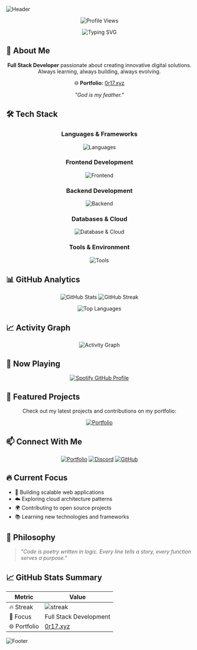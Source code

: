 ![Header](https://capsule-render.vercel.app/api?type=waving&color=00bfbf&height=110&section=header)

<div align="center">

![Profile Views](https://komarev.com/ghpvc/?username=0r17&color=00bfbf)

![Typing SVG](https://readme-typing-svg.herokuapp.com/?font=JetBrains+Mono&weight=600&pause=1000&center=true&width=435&lines=Hello+World!;I'm+0r17;Welcome!;Full+Stack+Developer;Creating+Digital+Solutions)

</div>

## 🚀 About Me

<div align="center">

**Full Stack Developer** passionate about creating innovative digital solutions.  
Always learning, always building, always evolving.

🌐 **Portfolio:** [0r17.xyz](https://0r17.xyz)

*"God is my feather."*

</div>

## 🛠️ Tech Stack

<div align="center">

### Languages & Frameworks
![Languages](https://skillicons.dev/icons?i=html,css,javascript,typescript,python,php,ruby,rust,kotlin,swift)

### Frontend Development
![Frontend](https://skillicons.dev/icons?i=react,nextjs,flutter,tailwind,bootstrap)

### Backend Development
![Backend](https://skillicons.dev/icons?i=nodejs,express,django,flask,laravel)

### Databases & Cloud
![Database & Cloud](https://skillicons.dev/icons?i=mongodb,mysql,postgres,redis,aws,gcp,docker,kubernetes)

### Tools & Environment
![Tools](https://skillicons.dev/icons?i=git,github,gitlab,linux,vim,vscode,figma,postman)

</div>

## 📊 GitHub Analytics

<div align="center">

![GitHub Stats](https://github-readme-stats.vercel.app/api?username=0r17&show_icons=true&theme=tokyonight&hide_border=true&include_all_commits=true&count_private=true)
![GitHub Streak](https://streak-stats.demolab.com/?user=0r17&theme=tokyonight&hide_border=true)

![Top Languages](https://github-readme-stats.vercel.app/api/top-langs/?username=0r17&layout=compact&theme=tokyonight&hide_border=true)

</div>

## 📈 Activity Graph

<div align="center">

![Activity Graph](https://github-readme-activity-graph.vercel.app/graph?username=0r17&theme=tokyo-night&hide_border=true)

</div>

## 🎵 Now Playing

<div align="center">

<a href="https://open.spotify.com/user/31gjuyyybyon5tnu6aka74rysaoa">
  <img src="https://spotify-github-profile.kittinanx.com/api/view?uid=31gjuyyybyon5tnu6aka74rysaoa&cover_image=true&theme=novatorem&show_offline=false&background_color=121212&interchange=false&bar_color=00bfbf&bar_color_cover=true" alt="Spotify GitHub Profile"/>
</a>

</div>

## 🌟 Featured Projects

<div align="center">

Check out my latest projects and contributions on my portfolio:

[![Portfolio](https://img.shields.io/badge/Portfolio-0r17.xyz-00bfbf?style=for-the-badge&logo=firefox&logoColor=white)](https://0r17.xyz)

</div>

## 📫 Connect With Me

<div align="center">

[![Portfolio](https://img.shields.io/badge/Portfolio-0r17.xyz-00bfbf?style=for-the-badge&logo=firefox&logoColor=white)](https://0r17.xyz)
[![Discord](https://img.shields.io/badge/Discord-7289DA?style=for-the-badge&logo=discord&logoColor=white)](https://discord.com/channels/@me/1025178617069707286)
[![GitHub](https://img.shields.io/badge/GitHub-100000?style=for-the-badge&logo=github&logoColor=white)](https://github.com/0r17)

</div>

## 🔥 Current Focus

- 🚀 Building scalable web applications
- ☁️ Exploring cloud architecture patterns  
- 🌍 Contributing to open source projects
- 📚 Learning new technologies and frameworks

## 💭 Philosophy

> *"Code is poetry written in logic. Every line tells a story, every function serves a purpose."*

## 📈 GitHub Stats Summary

<div align="center">

| Metric | Value |
|--------|-------|
| 🔥 Streak | ![streak](https://streak-stats.demolab.com/?user=0r17&theme=tokyonight&hide_border=true&format=compact) |
| 🎯 Focus | Full Stack Development |
| 🌐 Portfolio | [0r17.xyz](https://0r17.xyz) |

</div>

![Footer](https://capsule-render.vercel.app/api?type=waving&color=00bfbf&height=110&section=footer)

